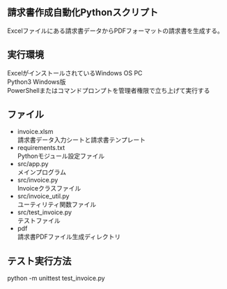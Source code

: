 ## 請求書作成自動化Pythonスクリプト

Excelファイルにある請求書データからPDFフォーマットの請求書を生成する。  

## 実行環境
ExcelがインストールされているWindows OS PC  
Python3 Windows版  
PowerShellまたはコマンドプロンプトを管理者権限で立ち上げて実行する

## ファイル  
- invoice.xlsm  
  請求書データ入力シートと請求書テンプレート
- requirements.txt  
  Pythonモジュール設定ファイル
- src/app.py  
  メインプログラム
- src/invoice.py  
  Invoiceクラスファイル  
- src/invoice_util.py  
  ユーティリティ関数ファイル
- src/test_invoice.py  
  テストファイル
- pdf  
  請求書PDFファイル生成ディレクトリ

## テスト実行方法
python -m unittest test_invoice.py